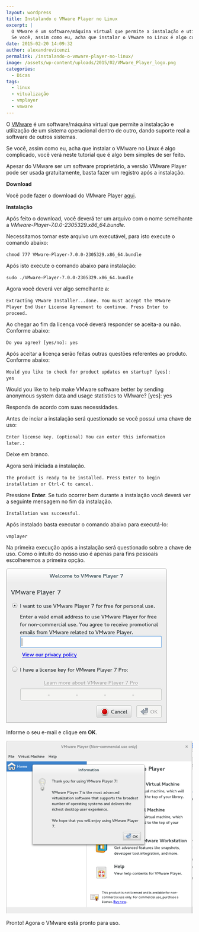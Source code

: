 ```yaml
---
layout: wordpress
title: Instalando o VMware Player no Linux
excerpt: |
  O VMware é um software/máquina virtual que permite a instalação e utilização de um sistema operacional dentro de outro, dando suporte real a software de outros sistemas.
  Se você, assim como eu, acha que instalar o VMware no Linux é algo complicado, você verá neste tutorial que é algo bem simples de ser feito.
date: 2015-02-20 14:09:32
author: alexandrevicenzi
permalink: /instalando-o-vmware-player-no-linux/
image: /assets/wp-content/uploads/2015/02/VMware_Player_logo.png
categories:
  - Dicas
tags:
  - linux
  - vitualização
  - vmplayer
  - vmware
---
```


O <a href="http://www.vmware.com/br/products/player/" target="_blank">VMware</a> é um software/máquina virtual que permite a instalação e utilização de um sistema operacional dentro de outro, dando suporte real a software de outros sistemas.

Se você, assim como eu, acha que instalar o VMware no Linux é algo complicado, você verá neste tutorial que é algo bem simples de ser feito.

Apesar do VMware ser um software proprietário, a versão VMware Player pode ser usada gratuitamente, basta fazer um registro após a instalação.

<strong>Download</strong>

Você pode fazer o download do VMware Player <a href="https://my.vmware.com/web/vmware/free#desktop_end_user_computing/vmware_player/7_0" target="_blank">aqui</a>.

<strong>Instalação</strong>

Após feito o download, você deverá ter um arquivo com o nome semelhante a <em>VMware-Player-7.0.0-2305329.x86_64.bundle</em>.

Necessitamos tornar este arquivo um executável, para isto execute o comando abaixo:

<code>chmod 777 VMware-Player-7.0.0-2305329.x86_64.bundle</code>

Após isto execute o comando abaixo para instalação:

<code>sudo ./VMware-Player-7.0.0-2305329.x86_64.bundle</code>

Agora você deverá ver algo semelhante a:

<code>Extracting VMware Installer...done.
You must accept the VMware Player End User License Agreement to
continue. Press Enter to proceed.</code>

Ao chegar ao fim da licença você deverá responder se aceita-a ou não. Conforme abaixo:

<code>Do you agree? [yes/no]: yes</code>

Após aceitar a licença serão feitas outras questões referentes ao produto. Conforme abaixo:

<code>Would you like to check for product updates on startup? [yes]: yes</code>

Would you like to help make VMware software better by sending
anonymous system data and usage statistics to VMware? [yes]: yes

Responda de acordo com suas necessidades.

Antes de inciar a instalação será questionado se você possui uma chave de uso:

<code>Enter license key. (optional) You can enter this information later.: </code>

Deixe em branco.

Agora será iniciada a instalação.

<code>The product is ready to be installed. Press Enter to begin
installation or Ctrl-C to cancel.</code>

Pressione <strong>Enter</strong>. Se tudo ocorrer bem durante a instalação você deverá ver a seguinte mensagem no fim da instalação.

<code>Installation was successful.</code>

Após instalado basta executar o comando abaixo para executá-lo:

<code>vmplayer</code>

Na primeira execução após a instalação será questionado sobre a chave de uso. Como o intuito do nosso uso é apenas para fins pessoais escolheremos a primeira opção.

<img class=" aligncenter" src="/assets/wp-content/uploads/2015/02/vmware-key.png" alt="VMware Chave de Uso" />

Informe o seu e-mail e clique em <strong>OK</strong>.

<img class=" aligncenter" src="/assets/wp-content/uploads/2015/02/vmware-install.png" alt="VMware Instalação Terminada" />

Pronto! Agora o VMware está pronto para uso.